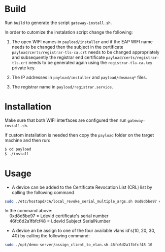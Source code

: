 # Build
Run `build` to generate the script `gateway-install.sh`.

In order to cutomize the instalation script change the following:

1. The open WIFI names in `payload/installer` and if the EAP WIFI name needs to be changed then the subject in the certificate `payload/certs/registrar-tls-ca.crt` needs to be changed appropriately and subsequently the registrar end certificate `payload/certs/registrar-tls.crt` needs to be generated again using the `registrar-tla-ca.key` private key.

2. The IP addresses in `payload/installer` and `payload/dnsmasq*` files.
3. The registrar name in `payload/registrar.service`.

# Installation
Make sure that both WIFI interfaces are configured then run `gateway-install.sh`.

If custom installation is needed then copy the `payload` folder on the target machine and then run:

```bash
$ cd payload
$ ./install
```
# Usage

* A device can be added to the Certificate Revocation List (CRL) list by calling the following command

```sh
sudo ./etc/hostapd/CA/local_revoke_serial_multiple_args.sh 0xd8d5be97 46fc6d2a1fbfcf48 
```
In the command above:<br>
&nbsp;&nbsp;&nbsp;&nbsp;0xd8d5be97 = LdevId certificate's serial number<br>
&nbsp;&nbsp;&nbsp;&nbsp;46fc6d2a1fbfcf48 = LdevId Subject SerialNumber<br>

* A device an be assign to one of the four available vlans id's(10, 20, 30, 40) by calling the following command:

```sh
sudo ./opt/demo-server/assign_client_to_vlan.sh 46fc6d2a1fbfcf48 10
```